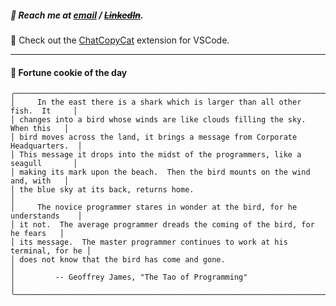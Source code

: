 ##### :calling: Reach me at **[email](mailto:johannes@stenmark.in)** ***/*** **[~~LinkedIn~~](https://www.linkedin.com/in/johannes-stenmark)**.
:feet: Check out the [ChatCopyCat](https://github.com/jstenmark/ChatCopyCat) extension for VSCode.

---
#### :cookie: Fortune cookie of the day
```smalltalk
╭───────────────────────────────────────────────────────────────────────────────╮
│     In the east there is a shark which is larger than all other fish.  It     │
│ changes into a bird whose winds are like clouds filling the sky.  When this   │
│ bird moves across the land, it brings a message from Corporate Headquarters.  │
│ This message it drops into the midst of the programmers, like a seagull       │
│ making its mark upon the beach.  Then the bird mounts on the wind and, with   │
│ the blue sky at its back, returns home.                                       │
│     The novice programmer stares in wonder at the bird, for he understands    │
│ it not.  The average programmer dreads the coming of the bird, for he fears   │
│ its message.  The master programmer continues to work at his terminal, for he │
│ does not know that the bird has come and gone.                                │
│         -- Geoffrey James, "The Tao of Programming"                           │
╰───────────────────────────────────────────────────────────────────────────────╯
```
